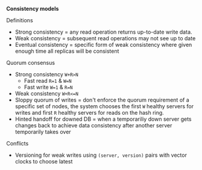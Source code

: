 **Consistency models**

Definitions
* Strong consistency = any read operation returns up-to-date write data. 
* Weak consistency = subsequent read operations may not see up to date
* Eventual consistency = specific form of weak consistency where given enough time all replicas will be consistent

Quorum consensus
* Strong consistency `W+R>N`
    * Fast read `R=1` & `W=N`
    * Fast write `W=1` & `R=N`
* Weak consistency `W+R<=N`
* Sloppy quorum of writes = don't enforce the quorum requirement of a specific set of nodes, the system chooses the first `W` healthy servers for writes and first `R` healthy servers for reads on the hash ring.
* Hinted handoff for downed DB = when a temporariliy down server gets changes back to achieve data consistency after another server temporarily takes over

Conflicts
* Versioning for weak writes using `(server, version)` pairs with vector clocks to choose latest
